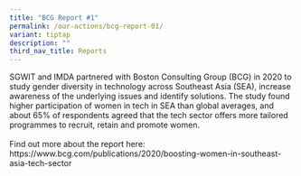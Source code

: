 ```yaml
---
title: "BCG Report #1"
permalink: /our-actions/bcg-report-01/
variant: tiptap
description: ""
third_nav_title: Reports
---
```

<p>SGWIT and IMDA partnered with Boston Consulting Group (BCG) in 2020 to
study gender diversity in technology across Southeast Asia (SEA), increase
awareness of the underlying issues and identify solutions. The study found
higher participation of women in tech in SEA than global averages, and
about 65% of respondents agreed that the tech sector offers more tailored
programmes to recruit, retain and promote women.
<br>
<br>Find out more about the report here: <a rel="noopener noreferrer nofollow" target="_blank">https://www.bcg.com/publications/2020/boosting-women-in-southeast-asia-tech-sector</a>
</p>